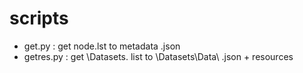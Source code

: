 # scripts

- get.py : get node.lst to metadata .json
- getres.py : get \Datasets\. list to \Datasets\Data\ .json + resources

